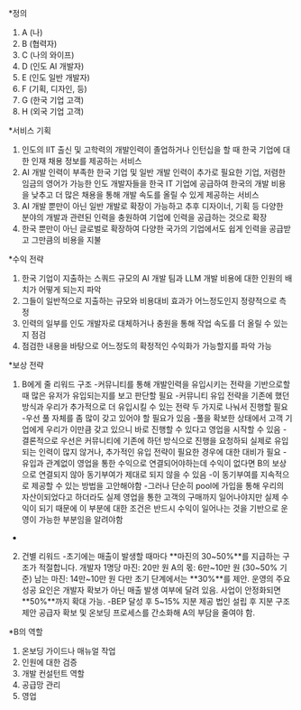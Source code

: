 
*정의 
1. A (나)
2. B (협력자)
3. C (나의 와이프)
4. D (인도 AI 개발자)
5. E (인도 일반 개발자) 
6. F (기획, 디자인, 등)
7. G (한국 기업 고객)
8. H (외국 기업 고객)

*서비스 기획
1. 인도의 IIT 출신 및 고학력의 개발인력이 졸업하거나 인턴십을 할 때 한국 기업에 대한 인재 채용 정보를 제공하는 서비스
2. AI 개발 인력이 부족한 한국 기업 및 일반 개발 인력이 추가로 필요한 기업, 저렴한 임금의 영어가 가능한 인도 개발자들을 한국 IT 기업에 공급하여 한국의 개발 비용을 낮추고 더 많은 채용을 통해 개발 속도를 올릴 수 있게 제공하는 서비스
3. AI 개발 뿐만이 아닌 일반 개발로 확장이 가능하고 추후 디자이너, 기획 등 다양한 분야의 개발과 관련된 인력을 충원하여 기업에 인력을 공급하는 것으로 확장 
4. 한국 뿐만이 아닌 글로벌로 확장하여 다양한 국가의 기업에서도 쉽게 인력을 공급받고 그만큼의 비용을 지불

*수익 전략 
1. 한국 기업이 지출하는 스쿼드 규모의 AI 개발 팀과 LLM 개발 비용에 대한 인원의 배치가 어떻게 되는지 파악
2. 그들이 일반적으로 지출하는 규모와 비용대비 효과가 어느정도인지 정량적으로 측정 
3. 인력의 일부를 인도 개발자로 대체하거나 충원을 통해 작업 속도를 더 올릴 수 있는지 점검 
4. 점검한 내용을 바탕으로 어느정도의 확정적인 수익화가 가능할지를 파악 가능 

*보상 전략 
1. B에게 줄 리워드 구조
-커뮤니티를 통해 개발인력을 유입시키는 전략을 기반으로할 때 
많은 유저가 유입되는지를 보고 판단할 필요
-커뮤니티 유입 전략을 기존에 했던 방식과 우리가 추가적으로 더 유입시킬 수 있는 전략
두 가지로 나눠서 진행할 필요 
-우선 풀 자체를 좀 많이 갖고 있어야 할 필요가 있음 
-풀을 확보한 상태에서 고객 기업에게 우리가 이만큼 갖고 있으니 바로 진행할 수 있다고 
영업을 시작할 수 있음 
-결론적으로 우선은 커뮤니티에 기존에 하던 방식으로 진행을 요청하되
실제로 유입되는 인력이 많지 않거나, 추가적인 유입 전략이 필요한 경우에 대한 대비가 필요 
-유입과 관계없이 영업을 통한 수익으로 연결되어야하는데 수익이 없다면 B의 보상으로 연결되지 않아 동기부여가 제대로 되지 않을 수 있음 
-이 동기부여를 지속적으로 제공할 수 있는 방법을 고안해야함
-그러나 단순히 pool에 가입을 통해 우리의 자산이되었다고 하더라도 실제 영업을 통한 
고객의 구매까지 일어나야지만 실제 수익이 되기 때문에 이 부분에 대한 조건은 
반드시 수익이 일어나는 것을 기반으로 운영이 가능한 부분임을 알려야함
-

2. 건별 리워드
-초기에는 매출이 발생할 때마다 **마진의 30~50%**를 지급하는 구조가 적절합니다.
개발자 1명당 마진: 20만 원
A의 몫: 6만~10만 원 (30~50% 기준)
남는 마진: 14만~10만 원
다만 초기 단계에서는 **30%**를 제안.
운영의 주요 성공 요인은 개발자 확보가 아닌 매출 발생 여부에 달려 있음.
사업이 안정화되면 **50%**까지 확대 가능.
-BEP 달성 후 5~15% 지분 제공 법인 설립 후 지분 구조 제안
공급자 확보 및 온보딩 프로세스를 간소화해 A의 부담을 줄여야 함.

*B의 역할
1. 온보딩 가이드나 매뉴얼 작업 
2. 인원에 대한 검증
3. 개발 컨설턴트 역할
4. 공급망 관리 
5. 영업 


